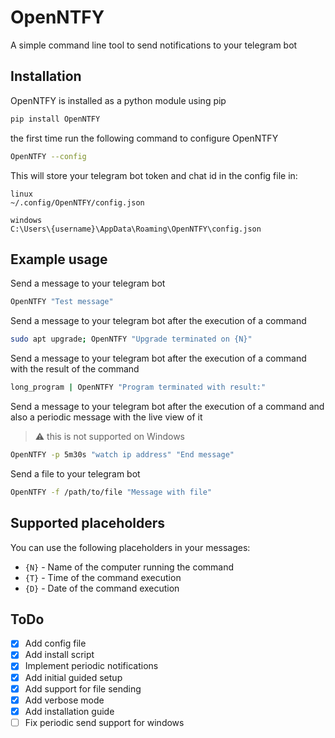 # OpenNTFY

A simple command line tool to send notifications to your telegram bot

## Installation

OpenNTFY is installed as a python module using pip

```bash
pip install OpenNTFY
```

the first time run the following command to configure OpenNTFY

```bash
OpenNTFY --config
```

This will store your telegram bot token and chat id in the config file in:

```
linux
~/.config/OpenNTFY/config.json
```

```
windows
C:\Users\{username}\AppData\Roaming\OpenNTFY\config.json
```

## Example usage

Send a message to your telegram bot

```bash
OpenNTFY "Test message"
```

Send a message to your telegram bot after the execution of a command

```bash
sudo apt upgrade; OpenNTFY "Upgrade terminated on {N}"
```

Send a message to your telegram bot after the execution of a command with the result of the command

```bash
long_program | OpenNTFY "Program terminated with result:"
```

Send a message to your telegram bot after the execution of a command and also a periodic message with the live view of it
> :warning: this is not supported on Windows

```bash
OpenNTFY -p 5m30s "watch ip address" "End message"
```

Send a file to your telegram bot

```bash
OpenNTFY -f /path/to/file "Message with file"
```

## Supported placeholders

You can use the following placeholders in your messages:

- `{N}` - Name of the computer running the command
- `{T}` - Time of the command execution
- `{D}` - Date of the command execution

## ToDo

- [x] Add config file
- [x] Add install script
- [x] Implement periodic notifications
- [x] Add initial guided setup
- [x] Add support for file sending
- [x] Add verbose mode
- [x] Add installation guide
- [ ] Fix periodic send support for windows
